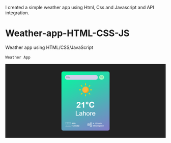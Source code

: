 I created a simple weather app using Html, Css and Javascript and API integration.



# Weather-app-HTML-CSS-JS
Weather app using HTML/CSS/JavaScript


    Weather App
![Alt text](mockup/WeatherApp.png)
